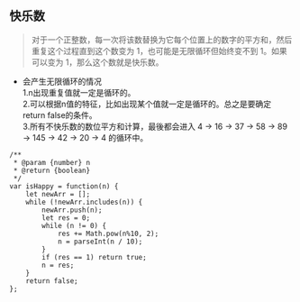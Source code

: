 快乐数
-----
>对于一个正整数，每一次将该数替换为它每个位置上的数字的平方和，然后重复这个过程直到这个数变为 1，也可能是无限循环但始终变不到 1。如果可以变为 1，那么这个数就是快乐数。   
 - 会产生无限循环的情况  
 1.n出现重复值就一定是循环的。      
 2.可以根据n值的特征，比如出现某个值就一定是循环的。总之是要确定return false的条件。  
 3.所有不快乐数的数位平方和计算，最後都会进入 4 → 16 → 37 → 58 → 89 → 145 → 42 → 20 → 4 的循环中。
```
/**
 * @param {number} n
 * @return {boolean}
 */
var isHappy = function(n) {
    let newArr = [];
    while (!newArr.includes(n)) {
        newArr.push(n);
        let res = 0;
        while (n != 0) {
            res += Math.pow(n%10, 2);
            n = parseInt(n / 10);
        }
        if (res == 1) return true;
        n = res;
    }
    return false;
};
```